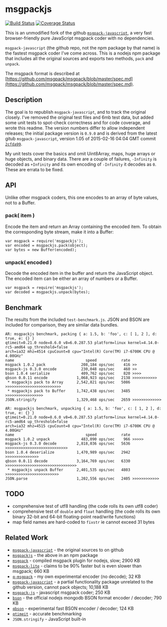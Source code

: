 # msgpackjs

[![Build Status](https://api.travis-ci.org/andrasq/node-msgpackjs.svg?branch=master)](https://travis-ci.org/andrasq/node-msgpackjs?branch=master)
[![Coverage Status](https://codecov.io/github/andrasq/node-msgpackjs/coverage.svg?branch=master)](https://codecov.io/github/andrasq/node-msgpackjs?branch=master)

This is an unmodified fork of the github [`msgpack-javascript`](https://github.com/msgpack/msgpack-javascript),
a very fast browser-friendly pure JavaScript msgpack coder with no dependencies.

`msgpack-javascript` (the github repo, not the npm package by that name) is the fastest
msgpack coder I've come across.  This is a nodejs npm package that includes all the
original sources and exports two methods, `pack` and `unpack`.

The msgpack format is described at
[https://github.com/msgpack/msgpack/blob/master/spec.md](https://github.com/msgpack/msgpack/blob/master/spec.md).


## Description

The goal is to republish `msgpack-javascript`, and to track the original closely.  I've
removed the original test files and 6mb test data, but added some unit tests to spot-check
correctness and for code coverage, and wrote this readme.  The version numbers differ to
allow independent releases; the initial package version is `0.9.0` and is derived from
the latest gitub `msgpack-javascript`, version 1.05 of 2015-02-16 04:04 GMT
commit [`2cfda99`](https://github.com/msgpack/msgpack-javascript/commit/2cfda99e28b5b7599427300a88a11cfb71ec9eba).

My unit tests cover the basics and omit Uint8Array, maps, huge arrays or huge objects, and
binary data.  There are a couple of failures, `-Infinity` is decoded as `+Infinity` and its
own encoding of `-Infinity` it decodes as `0`.  These are errata to be fixed.


## API

Unlike other msgpack coders, this one encodes to an array of byte values, not to a Buffer.

### pack( item )

Encode the item and return an Array containing the encoded item.  To obtain the
corresponding byte stream, make it into a Buffer:

    var msgpack = require('msgpackjs');
    var encoded = msgpackjs.pack(object);
    var bytes = new Buffer(encoded);

### unpack( encoded )

Decode the encoded item in the buffer and return the JavaScript object.  The encoded item
can be either an array of numbers or a Buffer.

    var msgpack = require('msgpackjs');
    var decoded = msgpackjs.unpack(bytes);


## Benchmark

The results from the included `test-benchmark.js`.  JSON and BSON are included for
comparison, they are similar data bundles.

    AR: msgpackjs benchmark, packing { a: 1.5, b: 'foo', c: [ 1, 2 ], d: true, e: {} }
    qtimeit=0.21.0 node=8.6.0 v8=6.0.287.53 platform=linux kernel=4.14.0-rc5-amd64 up_threshold=false
    arch=ia32 mhz=4514 cpuCount=8 cpu="Intel(R) Core(TM) i7-6700K CPU @ 4.00GHz"
    name                                speed           rate
    msgpack 1.0.2 pack                208,184 ops/sec    416 >>
    msgpack-js 0.3.0 encode           230,048 ops/sec    460 >>
    bson 1.0.4 serialize              409,762 ops/sec    820 >>>>
    qbson 0.0.11 encode             1,068,923 ops/sec   2138 >>>>>>>>>>>
     * msgpackjs pack to Array      2,542,821 ops/sec   5086 >>>>>>>>>>>>>>>>>>>>>>>>>
     * msgpackjs pack to Buffer     1,742,438 ops/sec   3485 >>>>>>>>>>>>>>>>>
    JSON.stringify                  1,329,468 ops/sec   2659 >>>>>>>>>>>>>

    AR: msgpackjs benchmark, unpacking { a: 1.5, b: 'foo', c: [ 1, 2 ], d: true, e: {} }
    qtimeit=0.21.0 node=8.6.0 v8=6.0.287.53 platform=linux kernel=4.14.0-rc5-amd64 up_threshold=false
    arch=ia32 mhz=4515 cpuCount=8 cpu="Intel(R) Core(TM) i7-6700K CPU @ 4.00GHz"
    name                                speed           rate
    msgpack 1.0.2 unpack              483,090 ops/sec    966 >>>>>
    msgpack-js 0.3.0 decode         2,818,036 ops/sec   5636 >>>>>>>>>>>>>>>>>>>>>>>>>>>>
    bson 1.0.4 deserialize          1,470,989 ops/sec   2942 >>>>>>>>>>>>>>>
    qbson 0.0.11 decode             3,164,769 ops/sec   6330 >>>>>>>>>>>>>>>>>>>>>>>>>>>>>>>>
     * msgpackjs unpack Buffer      2,401,535 ops/sec   4803 >>>>>>>>>>>>>>>>>>>>>>>>
    JSON.parse                      1,202,556 ops/sec   2405 >>>>>>>>>>>>


## TODO

- comprehensive test of utf8 handling (the code rolls its own utf8 coder)
- comprehensive test of `double` and `float` handling (the code rolls its own binary
  32-bit and 64-bit floating-point read/write functions)
- map field names are hard-coded to `fixstr` ie cannot exceed 31 bytes


## Related Work

- [`msgpack-javascript`](https://github.com/msgpack/msgpack-javascript) - the original sources to on github
- [`msgpackjs`](https://npmjs.com/package/msgpackjs) - the above in an npm package
- [`msgpack`](https://npmjs.com/package/msgpack) - compiled msgpack plugin for nodejs, slow; 2900 KB
- [`msgpack-lite`](https://npmjs.com/package/msgpack-lite) - claims to be 90% faster but is even slower than msgpack; 660 KB
- [`q-msgpack`](https://github.com/andrasq/node-q-msgpack) - my own experimental encoder (no decode); 32 KB
- [`msgpack-javascript`](https://npmjs.com/package/msgpack-javascript) - a partial functionality package
  unrelated to the github version, cannot pack objects; 10,188 KB
- [`msgpack-js`](https://npmjs.com/package/msgpack-js) - javascript msgpack coder; 250 KB
- [`bson`](https://npmjs.com/package/bson) - the official nodejs mongodb BSON format encoder / decoder; 790 KB
- [`qbson`](https://github.com/andrasq/node-qbson) - experimental fast BSON encoder / decoder; 124 KB
- [`qtimeit`](https://npmjs.com/package/qtimeit) - accurate benchmarking
- `JSON.stringify` - JavaScript built-in
